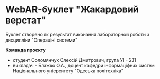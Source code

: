 # WebAR-буклет "Жакардовий верстат"
Буклет створено як результат виконання лабораторной роботи з дисципліни "Операціні системи"

**Команда проєкту**
- студент Соломянчук Олексій Дмитрович, група УІ - 231
- викладач - Блажко О.А., доцент кафедри інформаціфних систем Національного уніерситету "Одеська політехніка"
